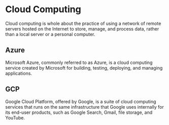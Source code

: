 # Cloud Computing
Cloud computing is whole about the practice of using a network of remote servers hosted on the Internet to store, manage, and process data, rather than a local server or a personal computer.

<h2>Azure</h2>
Microsoft Azure, commonly referred to as Azure, is a cloud computing service created by Microsoft for building, testing, deploying, and managing applications.

<h2>GCP</h2>
Google Cloud Platform, offered by Google, is a suite of cloud computing services that runs on the same infrastructure that Google uses internally for its end-user products, such as Google Search, Gmail, file storage, and YouTube.
